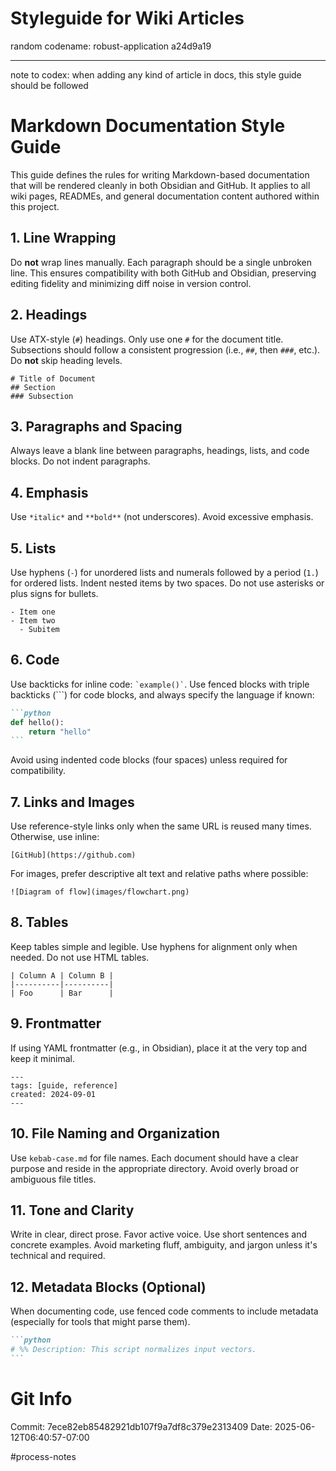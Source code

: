 # Styleguide for Wiki Articles

random codename: robust-application a24d9a19


*** 

note to codex: when adding any kind of article in docs, this style guide should be followed 

# Markdown Documentation Style Guide

This guide defines the rules for writing Markdown-based documentation that will be rendered cleanly in both Obsidian and GitHub. It applies to all wiki pages, READMEs, and general documentation content authored within this project.

## 1. Line Wrapping

Do **not** wrap lines manually. Each paragraph should be a single unbroken line. This ensures compatibility with both GitHub and Obsidian, preserving editing fidelity and minimizing diff noise in version control.

## 2. Headings

Use ATX-style (`#`) headings. Only use one `#` for the document title. Subsections should follow a consistent progression (i.e., `##`, then `###`, etc.). Do **not** skip heading levels.

```
# Title of Document
## Section
### Subsection
```

## 3. Paragraphs and Spacing

Always leave a blank line between paragraphs, headings, lists, and code blocks. Do not indent paragraphs.

## 4. Emphasis

Use `*italic*` and `**bold**` (not underscores). Avoid excessive emphasis.

## 5. Lists

Use hyphens (`-`) for unordered lists and numerals followed by a period (`1.`) for ordered lists. Indent nested items by two spaces. Do not use asterisks or plus signs for bullets.

```
- Item one
- Item two
  - Subitem
```

## 6. Code

Use backticks for inline code: `` `example()` ``. Use fenced blocks with triple backticks (\`\`\`) for code blocks, and always specify the language if known:

````markdown
```python
def hello():
    return "hello"
```
````

Avoid using indented code blocks (four spaces) unless required for compatibility.

## 7. Links and Images

Use reference-style links only when the same URL is reused many times. Otherwise, use inline:

```
[GitHub](https://github.com)
```

For images, prefer descriptive alt text and relative paths where possible:

```
![Diagram of flow](images/flowchart.png)
```

## 8. Tables

Keep tables simple and legible. Use hyphens for alignment only when needed. Do not use HTML tables.

```
| Column A | Column B |
|----------|----------|
| Foo      | Bar      |
```

## 9. Frontmatter

If using YAML frontmatter (e.g., in Obsidian), place it at the very top and keep it minimal.

```
---
tags: [guide, reference]
created: 2024-09-01
---
```

## 10. File Naming and Organization

Use `kebab-case.md` for file names. Each document should have a clear purpose and reside in the appropriate directory. Avoid overly broad or ambiguous file titles.

## 11. Tone and Clarity

Write in clear, direct prose. Favor active voice. Use short sentences and concrete examples. Avoid marketing fluff, ambiguity, and jargon unless it's technical and required.

## 12. Metadata Blocks (Optional)

When documenting code, use fenced code comments to include metadata (especially for tools that might parse them).

````markdown
```python
# %% Description: This script normalizes input vectors.
```
````
# Git Info
Commit: 7ece82eb85482921db107f9a7df8c379e2313409
Date: 2025-06-12T06:40:57-07:00

#process-notes